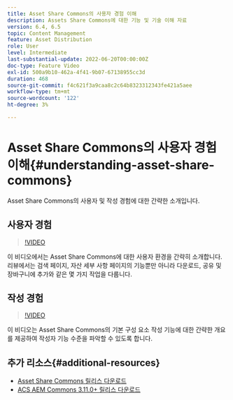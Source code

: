 ```yaml
---
title: Asset Share Commons의 사용자 경험 이해
description: Assets Share Commons에 대한 기능 및 기술 이해 자료
version: 6.4, 6.5
topic: Content Management
feature: Asset Distribution
role: User
level: Intermediate
last-substantial-update: 2022-06-20T00:00:00Z
doc-type: Feature Video
exl-id: 500a9b10-462a-4f41-9b07-67138955cc3d
duration: 468
source-git-commit: f4c621f3a9caa8c2c64b8323312343fe421a5aee
workflow-type: tm+mt
source-wordcount: '122'
ht-degree: 3%

---
```


# Asset Share Commons의 사용자 경험 이해{#understanding-asset-share-commons}

Asset Share Commons의 사용자 및 작성 경험에 대한 간략한 소개입니다.

## 사용자 경험

>[!VIDEO](https://video.tv.adobe.com/v/20497?quality=12&learn=on)

이 비디오에서는 Asset Share Commons에 대한 사용자 환경을 간략히 소개합니다. 리뷰에서는 검색 페이지, 자산 세부 사항 페이지의 기능뿐만 아니라 다운로드, 공유 및 장바구니에 추가와 같은 몇 가지 작업을 다룹니다.

## 작성 경험

>[!VIDEO](https://video.tv.adobe.com/v/20498?quality=12&learn=on)

이 비디오는 Asset Share Commons의 기본 구성 요소 작성 기능에 대한 간략한 개요를 제공하여 작성자 기능 수준을 파악할 수 있도록 합니다.

## 추가 리소스{#additional-resources}

* [Asset Share Commons 릴리스 다운로드](https://github.com/Adobe-Marketing-Cloud/asset-share-commons/releases)
* [ACS AEM Commons 3.11.0+ 릴리스 다운로드](https://github.com/Adobe-Consulting-Services/acs-aem-commons/releases)
